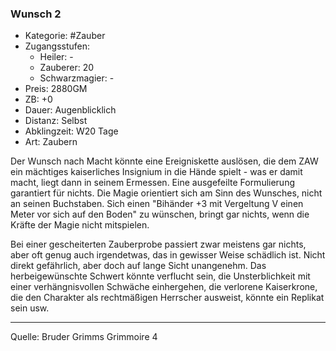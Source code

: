 ### Wunsch 2

- Kategorie: #Zauber
- Zugangsstufen:
  - Heiler: -
  - Zauberer: 20
  - Schwarzmagier: -
- Preis: 2880GM
- ZB: +0
- Dauer: Augenblicklich
- Distanz: Selbst
- Abklingzeit: W20 Tage
- Art: Zaubern

Der Wunsch nach Macht könnte eine Ereigniskette auslösen, die dem ZAW ein mächtiges kaiserliches Insignium in die Hände spielt - was er damit macht, liegt dann in seinem Ermessen. Eine ausgefeilte Formulierung garantiert für nichts. Die Magie orientiert sich am Sinn des Wunsches, nicht an seinen Buchstaben. Sich einen "Bihänder +3 mit Vergeltung V einen Meter vor sich auf den Boden" zu wünschen, bringt gar nichts, wenn die Kräfte der Magie nicht mitspielen.

Bei einer gescheiterten Zauberprobe passiert zwar meistens gar nichts, aber oft genug auch irgendetwas, das in gewisser Weise schädlich ist. Nicht direkt gefährlich, aber doch auf lange Sicht unangenehm. Das herbeigewünschte Schwert könnte verflucht sein, die Unsterblichkeit mit einer verhängnisvollen Schwäche einhergehen, die verlorene Kaiserkrone, die den Charakter als rechtmäßigen Herrscher ausweist, könnte ein Replikat sein usw.

---

Quelle: Bruder Grimms Grimmoire 4
